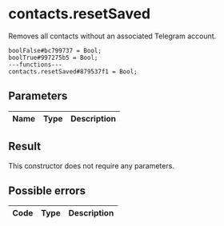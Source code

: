 # contacts.resetSaved
Removes all contacts without an associated Telegram account.

```
boolFalse#bc799737 = Bool;
boolTrue#997275b5 = Bool;
---functions---
contacts.resetSaved#879537f1 = Bool;
```

## Parameters
| Name | Type | Description |
| ---- | :----: | ----------- |


## Result
This constructor does not require any parameters.

## Possible errors
| Code | Type | Description |
| ---- | :----: | ----------- |

